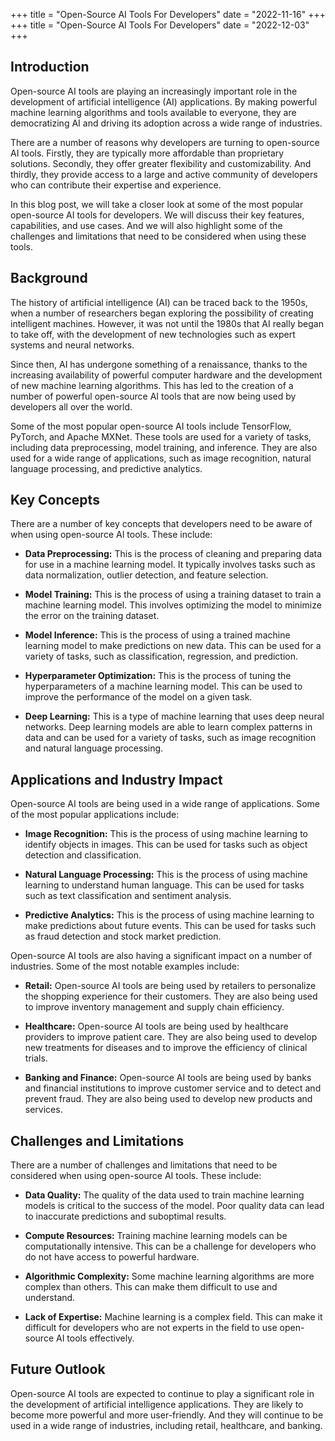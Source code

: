 +++
title = "Open-Source AI Tools For Developers"
date = "2022-11-16"
+++
+++
title = "Open-Source AI Tools For Developers"
date = "2022-12-03"
+++
## Introduction
    
Open-source AI tools are playing an increasingly important role in the development of artificial intelligence (AI) applications. By making powerful machine learning algorithms and tools available to everyone, they are democratizing AI and driving its adoption across a wide range of industries.

There are a number of reasons why developers are turning to open-source AI tools. Firstly, they are typically more affordable than proprietary solutions. Secondly, they offer greater flexibility and customizability. And thirdly, they provide access to a large and active community of developers who can contribute their expertise and experience.

In this blog post, we will take a closer look at some of the most popular open-source AI tools for developers. We will discuss their key features, capabilities, and use cases. And we will also highlight some of the challenges and limitations that need to be considered when using these tools.

## Background

The history of artificial intelligence (AI) can be traced back to the 1950s, when a number of researchers began exploring the possibility of creating intelligent machines. However, it was not until the 1980s that AI really began to take off, with the development of new technologies such as expert systems and neural networks.

Since then, AI has undergone something of a renaissance, thanks to the increasing availability of powerful computer hardware and the development of new machine learning algorithms. This has led to the creation of a number of powerful open-source AI tools that are now being used by developers all over the world.

Some of the most popular open-source AI tools include TensorFlow, PyTorch, and Apache MXNet. These tools are used for a variety of tasks, including data preprocessing, model training, and inference. They are also used for a wide range of applications, such as image recognition, natural language processing, and predictive analytics.

## Key Concepts

There are a number of key concepts that developers need to be aware of when using open-source AI tools. These include:

- **Data Preprocessing:** This is the process of cleaning and preparing data for use in a machine learning model. It typically involves tasks such as data normalization, outlier detection, and feature selection.

- **Model Training:** This is the process of using a training dataset to train a machine learning model. This involves optimizing the model to minimize the error on the training dataset.

- **Model Inference:** This is the process of using a trained machine learning model to make predictions on new data. This can be used for a variety of tasks, such as classification, regression, and prediction.

- **Hyperparameter Optimization:** This is the process of tuning the hyperparameters of a machine learning model. This can be used to improve the performance of the model on a given task.

- **Deep Learning:** This is a type of machine learning that uses deep neural networks. Deep learning models are able to learn complex patterns in data and can be used for a variety of tasks, such as image recognition and natural language processing.

## Applications and Industry Impact

Open-source AI tools are being used in a wide range of applications. Some of the most popular applications include:

- **Image Recognition:** This is the process of using machine learning to identify objects in images. This can be used for tasks such as object detection and classification.

- **Natural Language Processing:** This is the process of using machine learning to understand human language. This can be used for tasks such as text classification and sentiment analysis.

- **Predictive Analytics:** This is the process of using machine learning to make predictions about future events. This can be used for tasks such as fraud detection and stock market prediction.

Open-source AI tools are also having a significant impact on a number of industries. Some of the most notable examples include:

- **Retail:** Open-source AI tools are being used by retailers to personalize the shopping experience for their customers. They are also being used to improve inventory management and supply chain efficiency.

- **Healthcare:** Open-source AI tools are being used by healthcare providers to improve patient care. They are also being used to develop new treatments for diseases and to improve the efficiency of clinical trials.

- **Banking and Finance:** Open-source AI tools are being used by banks and financial institutions to improve customer service and to detect and prevent fraud. They are also being used to develop new products and services.

## Challenges and Limitations

There are a number of challenges and limitations that need to be considered when using open-source AI tools. These include:

- **Data Quality:** The quality of the data used to train machine learning models is critical to the success of the model. Poor quality data can lead to inaccurate predictions and suboptimal results.

- **Compute Resources:** Training machine learning models can be computationally intensive. This can be a challenge for developers who do not have access to powerful hardware.

- **Algorithmic Complexity:** Some machine learning algorithms are more complex than others. This can make them difficult to use and understand.

- **Lack of Expertise:** Machine learning is a complex field. This can make it difficult for developers who are not experts in the field to use open-source AI tools effectively.

## Future Outlook

Open-source AI tools are expected to continue to play a significant role in the development of artificial intelligence applications. They are likely to become more powerful and more user-friendly. And they will continue to be used in a wide range of industries, including retail, healthcare, and banking.